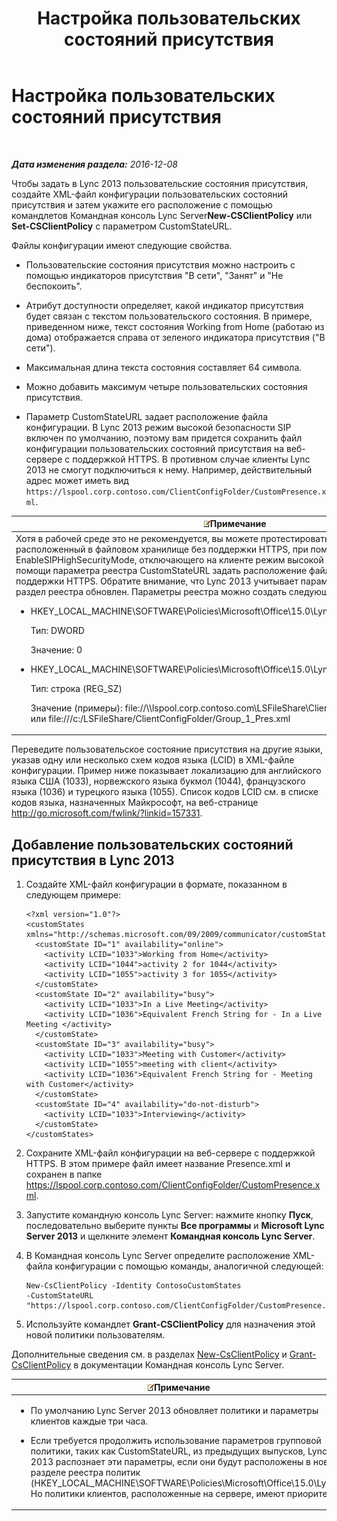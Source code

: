 ﻿---
title: Настройка пользовательских состояний присутствия
TOCTitle: Настройка пользовательских состояний присутствия
ms:assetid: e17364a8-8b93-45fc-a614-c80e45435d42
ms:mtpsurl: https://technet.microsoft.com/ru-ru/library/Gg398997(v=OCS.15)
ms:contentKeyID: 52058379
ms.date: 12/10/2016
mtps_version: v=OCS.15
ms.translationtype: HT
---

# Настройка пользовательских состояний присутствия

 

_**Дата изменения раздела:** 2016-12-08_

Чтобы задать в Lync 2013 пользовательские состояния присутствия, создайте XML-файл конфигурации пользовательских состояний присутствия и затем укажите его расположение с помощью командлетов Командная консоль Lync Server**New-CSClientPolicy** или **Set-CSClientPolicy** с параметром CustomStateURL.

Файлы конфигурации имеют следующие свойства.

  - Пользовательские состояния присутствия можно настроить с помощью индикаторов присутствия "В сети", "Занят" и "Не беспокоить".

  - Атрибут доступности определяет, какой индикатор присутствия будет связан с текстом пользовательского состояния. В примере, приведенном ниже, текст состояния Working from Home (работаю из дома) отображается справа от зеленого индикатора присутствия ("В сети").

  - Максимальная длина текста состояния составляет 64 символа.

  - Можно добавить максимум четыре пользовательских состояния присутствия.

  - Параметр CustomStateURL задает расположение файла конфигурации. В Lync 2013 режим высокой безопасности SIP включен по умолчанию, поэтому вам придется сохранить файл конфигурации пользовательских состояний присутствия на веб-сервере с поддержкой HTTPS. В противном случае клиенты Lync 2013 не смогут подключиться к нему. Например, действительный адрес может иметь вид `https://lspool.corp.contoso.com/ClientConfigFolder/CustomPresence.xml`.

<table>
<colgroup>
<col style="width: 100%" />
</colgroup>
<thead>
<tr class="header">
<th><img src="images/Gg398412.note(OCS.15).gif" title="note" alt="note" />Примечание</th>
</tr>
</thead>
<tbody>
<tr class="odd">
<td>Хотя в рабочей среде это не рекомендуется, вы можете протестировать файл конфигурации, расположенный в файловом хранилище без поддержки HTTPS, при помощи параметра реестра EnableSIPHighSecurityMode, отключающего на клиенте режим высокой безопасности SIP. Затем при помощи параметра реестра CustomStateURL задать расположение файла конфигурации без поддержки HTTPS. Обратите внимание, что Lync 2013 учитывает параметры реестра Lync 2010, но раздел реестра обновлен. Параметры реестра можно создать следующим образом.
<ul>
<li><p>HKEY_LOCAL_MACHINE\SOFTWARE\Policies\Microsoft\Office\15.0\Lync\EnableSIPHighSecurityMode</p>
<p>Тип: DWORD</p>
<p>Значение: 0</p></li>
<li><p>HKEY_LOCAL_MACHINE\SOFTWARE\Policies\Microsoft\Office\15.0\Lync\CustomStateURL</p>
<p>Тип: строка (REG_SZ)</p>
<p>Значение (примеры): file://\\lspool.corp.contoso.com\LSFileShare\ClientConfigFolder\Presence.xml или file:///c:/LSFileShare/ClientConfigFolder/Group_1_Pres.xml</p></li>
</ul></td>
</tr>
</tbody>
</table>


Переведите пользовательское состояние присутствия на другие языки, указав одну или несколько схем кодов языка (LCID) в XML-файле конфигурации. Пример ниже показывает локализацию для английского языка США (1033), норвежского языка букмол (1044), французского языка (1036) и турецкого языка (1055). Список кодов LCID см. в списке кодов языка, назначенных Майкрософт, на веб-странице <http://go.microsoft.com/fwlink/?linkid=157331>.

## Добавление пользовательских состояний присутствия в Lync 2013

1.  Создайте XML-файл конфигурации в формате, показанном в следующем примере:
    
        <?xml version="1.0"?>
        <customStates xmlns="http://schemas.microsoft.com/09/2009/communicator/customStates">
          <customState ID="1" availability="online">
            <activity LCID="1033">Working from Home</activity>
            <activity LCID="1044">activity 2 for 1044</activity>
            <activity LCID="1055">activity 3 for 1055</activity>
          </customState>
          <customState ID="2" availability="busy">
            <activity LCID="1033">In a Live Meeting</activity>
            <activity LCID="1036">Equivalent French String for - In a Live Meeting </activity>
          </customState>
          <customState ID="3" availability="busy">
            <activity LCID="1033">Meeting with Customer</activity>
            <activity LCID="1055">meeting with client</activity>
            <activity LCID="1036">Equivalent French String for - Meeting with Customer</activity>
          </customState>
          <customState ID="4" availability="do-not-disturb">
            <activity LCID="1033">Interviewing</activity>
          </customState>
        </customStates>

2.  Сохраните XML-файл конфигурации на веб-сервере с поддержкой HTTPS. В этом примере файл имеет название Presence.xml и сохранен в папке https://lspool.corp.contoso.com/ClientConfigFolder/CustomPresence.xml.

3.  Запустите командную консоль Lync Server: нажмите кнопку **Пуск**, последовательно выберите пункты **Все программы** и **Microsoft Lync Server 2013** и щелкните элемент **Командная консоль Lync Server**.

4.  В Командная консоль Lync Server определите расположение XML-файла конфигурации с помощью команды, аналогичной следующей:
    
        New-CsClientPolicy -Identity ContosoCustomStates 
        -CustomStateURL "https://lspool.corp.contoso.com/ClientConfigFolder/CustomPresence.xml"

5.  Используйте командлет **Grant-CSClientPolicy** для назначения этой новой политики пользователям.

Дополнительные сведения см. в разделах [New-CsClientPolicy](new-csclientpolicy.md) и [Grant-CsClientPolicy](grant-csclientpolicy.md) в документации Командная консоль Lync Server.

<table>
<colgroup>
<col style="width: 100%" />
</colgroup>
<thead>
<tr class="header">
<th><img src="images/Gg398412.note(OCS.15).gif" title="note" alt="note" />Примечание</th>
</tr>
</thead>
<tbody>
<tr class="odd">
<td><ul>
<li><p>По умолчанию Lync Server 2013 обновляет политики и параметры клиентов каждые три часа.</p></li>
<li><p>Если требуется продолжить использование параметров групповой политики, таких как CustomStateURL, из предыдущих выпусков, Lync 2013 распознает эти параметры, если они будут расположены в новом разделе реестра политик (HKEY_LOCAL_MACHINE\SOFTWARE\Policies\Microsoft\Office\15.0\Lync). Но политики клиентов, расположенные на сервере, имеют приоритет.</p></li>
</ul></td>
</tr>
</tbody>
</table>


